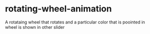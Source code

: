 # rotating-wheel-animation
A rotataing wheel that rotates and a particular color that is poointed in wheel is shown in other slider
